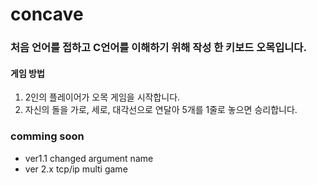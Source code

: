 # concave

### 처음 언어를 접하고 C언어를 이해하기 위해 작성 한 키보드 오목입니다.

#### 게임 방법
1. 2인의 플레이어가 오목 게임을 시작합니다.  
2. 자신의 돌을 가로, 세로, 대각선으로 연달아 5개를 1줄로 놓으면 
  승리합니다.  

### comming soon
* ver1.1 changed argument name
* ver 2.x tcp/ip multi game